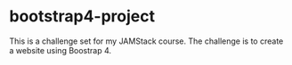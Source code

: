 # bootstrap4-project

This is a challenge set for my JAMStack course. The challenge is to create a website using Boostrap 4.
